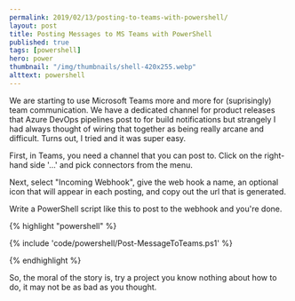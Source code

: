 ```yaml
---
permalink: 2019/02/13/posting-to-teams-with-powershell/
layout: post
title: Posting Messages to MS Teams with PowerShell
published: true
tags: [powershell]
hero: power
thumbnail: "/img/thumbnails/shell-420x255.webp"
alttext: powershell
---
```


We are starting to use Microsoft Teams more and more for (suprisingly) team communication. We have a dedicated channel for product
releases that Azure DevOps pipelines post to for build notifications but strangely I had always thought of wiring that together as
being really arcane and difficult. Turns out, I tried and it was super easy.

First, in Teams, you need a channel that you can post to. Click on the right-hand side '...' and pick connectors from the menu.

Next, select "Incoming Webhook", give the web hook a name, an optional icon that will appear in each posting, and copy out the
url that is generated.

Write a PowerShell script like this to post to the webhook and you're done.

{% highlight "powershell" %}

{% include 'code/powershell/Post-MessageToTeams.ps1' %}

{% endhighlight %}

So, the moral of the story is, try a project you know nothing about how to do, it may not be as bad as you thought.
